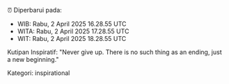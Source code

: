 ⏰ Diperbarui pada:
- WIB: Rabu, 2 April 2025 16.28.55 UTC
- WITA: Rabu, 2 April 2025 17.28.55 UTC
- WIT: Rabu, 2 April 2025 18.28.55 UTC

Kutipan Inspiratif:
"Never give up. There is no such thing as an ending, just a new beginning."


Kategori: inspirational

